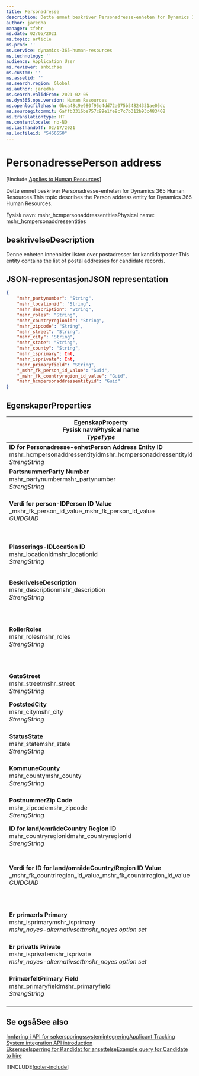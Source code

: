 ```yaml
---
title: Personadresse
description: Dette emnet beskriver Personadresse-enheten for Dynamics 365 Human Resources.
author: jaredha
manager: tfehr
ms.date: 02/05/2021
ms.topic: article
ms.prod: ''
ms.service: dynamics-365-human-resources
ms.technology: ''
audience: Application User
ms.reviewer: anbichse
ms.custom: ''
ms.assetid: ''
ms.search.region: Global
ms.author: jaredha
ms.search.validFrom: 2021-02-05
ms.dyn365.ops.version: Human Resources
ms.openlocfilehash: 0bca48c9e980f95e4dd72a075b34824331ae05dc
ms.sourcegitcommit: 6affb3316be757c99e1fe9c7c7b312b93c483408
ms.translationtype: HT
ms.contentlocale: nb-NO
ms.lasthandoff: 02/17/2021
ms.locfileid: "5466550"
---
```

# <a name="person-address"></a><span data-ttu-id="88f1a-103">Personadresse</span><span class="sxs-lookup"><span data-stu-id="88f1a-103">Person address</span></span>

[!include [Applies to Human Resources](../includes/applies-to-hr.md)]

<span data-ttu-id="88f1a-104">Dette emnet beskriver Personadresse-enheten for Dynamics 365 Human Resources.</span><span class="sxs-lookup"><span data-stu-id="88f1a-104">This topic describes the Person address entity for Dynamics 365 Human Resources.</span></span>

<span data-ttu-id="88f1a-105">Fysisk navn: mshr_hcmpersonaddressentities</span><span class="sxs-lookup"><span data-stu-id="88f1a-105">Physical name: mshr_hcmpersonaddressentities</span></span>

## <a name="description"></a><span data-ttu-id="88f1a-106">beskrivelse</span><span class="sxs-lookup"><span data-stu-id="88f1a-106">Description</span></span>

<span data-ttu-id="88f1a-107">Denne enheten inneholder listen over postadresser for kandidatposter.</span><span class="sxs-lookup"><span data-stu-id="88f1a-107">This entity contains the list of postal addresses for candidate records.</span></span>

## <a name="json-representation"></a><span data-ttu-id="88f1a-108">JSON-representasjon</span><span class="sxs-lookup"><span data-stu-id="88f1a-108">JSON representation</span></span>

```json
{
    "mshr_partynumber": "String",
    "mshr_locationid": "String",
    "mshr_description": "String",
    "mshr_roles": "String",
    "mshr_countryregionid": "String",
    "mshr_zipcode": "String",
    "mshr_street": "String",
    "mshr_city": "String",
    "mshr_state": "String",
    "mshr_county": "String",
    "mshr_isprimary": Int,
    "mshr_isprivate": Int,
    "mshr_primaryfield": "String",
    "_mshr_fk_person_id_value": "Guid",
    "_mshr_fk_countryregion_id_value": "Guid",
    "mshr_hcmpersonaddressentityid": "Guid"
}
```

## <a name="properties"></a><span data-ttu-id="88f1a-109">Egenskaper</span><span class="sxs-lookup"><span data-stu-id="88f1a-109">Properties</span></span>

| <span data-ttu-id="88f1a-110">Egenskap</span><span class="sxs-lookup"><span data-stu-id="88f1a-110">Property</span></span><br><span data-ttu-id="88f1a-111">**Fysisk navn**</span><span class="sxs-lookup"><span data-stu-id="88f1a-111">**Physical name**</span></span><br><span data-ttu-id="88f1a-112">**_Type_**</span><span class="sxs-lookup"><span data-stu-id="88f1a-112">**_Type_**</span></span> | <span data-ttu-id="88f1a-113">Bruk</span><span class="sxs-lookup"><span data-stu-id="88f1a-113">Use</span></span> | <span data-ttu-id="88f1a-114">beskrivelse</span><span class="sxs-lookup"><span data-stu-id="88f1a-114">Description</span></span> |
| --- | --- | --- |
| <span data-ttu-id="88f1a-115">**ID for Personadresse-enhet**</span><span class="sxs-lookup"><span data-stu-id="88f1a-115">**Person Address Entity ID**</span></span><br><span data-ttu-id="88f1a-116">mshr_hcmpersonaddressentityid</span><span class="sxs-lookup"><span data-stu-id="88f1a-116">mshr_hcmpersonaddressentityid</span></span><br><span data-ttu-id="88f1a-117">*Streng*</span><span class="sxs-lookup"><span data-stu-id="88f1a-117">*String*</span></span> | <span data-ttu-id="88f1a-118">Skrivebeskyttet</span><span class="sxs-lookup"><span data-stu-id="88f1a-118">Read-only</span></span><br><span data-ttu-id="88f1a-119">Obligatorisk</span><span class="sxs-lookup"><span data-stu-id="88f1a-119">Required</span></span> | <span data-ttu-id="88f1a-120">Systemgenerert unik identifikator for enhetsposten.</span><span class="sxs-lookup"><span data-stu-id="88f1a-120">System-generated unique identifier for the entity record.</span></span> |
| <span data-ttu-id="88f1a-121">**Partsnummer**</span><span class="sxs-lookup"><span data-stu-id="88f1a-121">**Party Number**</span></span><br><span data-ttu-id="88f1a-122">mshr_partynumber</span><span class="sxs-lookup"><span data-stu-id="88f1a-122">mshr_partynumber</span></span><br><span data-ttu-id="88f1a-123">*Streng*</span><span class="sxs-lookup"><span data-stu-id="88f1a-123">*String*</span></span> | <span data-ttu-id="88f1a-124">Lese/skrive</span><span class="sxs-lookup"><span data-stu-id="88f1a-124">Read/write</span></span><br><span data-ttu-id="88f1a-125">Obligatorisk</span><span class="sxs-lookup"><span data-stu-id="88f1a-125">Required</span></span> | <span data-ttu-id="88f1a-126">IDen til den tilknyttede partsposten (person).</span><span class="sxs-lookup"><span data-stu-id="88f1a-126">The ID of the associated party (person) record.</span></span> |
| <span data-ttu-id="88f1a-127">**Verdi for person-ID**</span><span class="sxs-lookup"><span data-stu-id="88f1a-127">**Person ID Value**</span></span><br><span data-ttu-id="88f1a-128">_mshr_fk_person_id_value</span><span class="sxs-lookup"><span data-stu-id="88f1a-128">_mshr_fk_person_id_value</span></span><br><span data-ttu-id="88f1a-129">*GUID*</span><span class="sxs-lookup"><span data-stu-id="88f1a-129">*GUID*</span></span> | <span data-ttu-id="88f1a-130">Skrivebeskyttet</span><span class="sxs-lookup"><span data-stu-id="88f1a-130">Read-only</span></span><br><span data-ttu-id="88f1a-131">Obligatorisk</span><span class="sxs-lookup"><span data-stu-id="88f1a-131">Required</span></span><br><span data-ttu-id="88f1a-132">Sekundærnøkkel: mshr_dirpersonentityid i mshr_dirpersonentity</span><span class="sxs-lookup"><span data-stu-id="88f1a-132">Foreign key: mshr_dirpersonentityid of mshr_dirpersonentity</span></span> | <span data-ttu-id="88f1a-133">Systemgenerert unik identifikator for partsenhetsposten (person).</span><span class="sxs-lookup"><span data-stu-id="88f1a-133">The system-generated identifier of the party (person) entity record.</span></span> |
| <span data-ttu-id="88f1a-134">**Plasserings-ID**</span><span class="sxs-lookup"><span data-stu-id="88f1a-134">**Location ID**</span></span><br><span data-ttu-id="88f1a-135">mshr_locationid</span><span class="sxs-lookup"><span data-stu-id="88f1a-135">mshr_locationid</span></span><br><span data-ttu-id="88f1a-136">*Streng*</span><span class="sxs-lookup"><span data-stu-id="88f1a-136">*String*</span></span> | <span data-ttu-id="88f1a-137">Lese/skrive</span><span class="sxs-lookup"><span data-stu-id="88f1a-137">Read/write</span></span><br><span data-ttu-id="88f1a-138">Obligatorisk</span><span class="sxs-lookup"><span data-stu-id="88f1a-138">Required</span></span> | <span data-ttu-id="88f1a-139">Lokasjons-IDen for adresseposten.</span><span class="sxs-lookup"><span data-stu-id="88f1a-139">The location ID of the address record.</span></span> <span data-ttu-id="88f1a-140">Oppsett i enheten mshr_logisticspostaladdresslocationcdsentity.</span><span class="sxs-lookup"><span data-stu-id="88f1a-140">Set up in mshr_logisticspostaladdresslocationcdsentity entity.</span></span> |
| <span data-ttu-id="88f1a-141">**Beskrivelse**</span><span class="sxs-lookup"><span data-stu-id="88f1a-141">**Description**</span></span><br><span data-ttu-id="88f1a-142">mshr_description</span><span class="sxs-lookup"><span data-stu-id="88f1a-142">mshr_description</span></span><br><span data-ttu-id="88f1a-143">*Streng*</span><span class="sxs-lookup"><span data-stu-id="88f1a-143">*String*</span></span> | <span data-ttu-id="88f1a-144">Lese/skrive</span><span class="sxs-lookup"><span data-stu-id="88f1a-144">Read/write</span></span><br><span data-ttu-id="88f1a-145">Obligatorisk</span><span class="sxs-lookup"><span data-stu-id="88f1a-145">Required</span></span> | <span data-ttu-id="88f1a-146">En beskrivelse av kandidatens adresse.</span><span class="sxs-lookup"><span data-stu-id="88f1a-146">A description of the candidate’s address.</span></span> |
| <span data-ttu-id="88f1a-147">**Roller**</span><span class="sxs-lookup"><span data-stu-id="88f1a-147">**Roles**</span></span><br><span data-ttu-id="88f1a-148">mshr_roles</span><span class="sxs-lookup"><span data-stu-id="88f1a-148">mshr_roles</span></span><br><span data-ttu-id="88f1a-149">*Streng*</span><span class="sxs-lookup"><span data-stu-id="88f1a-149">*String*</span></span> | <span data-ttu-id="88f1a-150">Lese/skrive</span><span class="sxs-lookup"><span data-stu-id="88f1a-150">Read/write</span></span><br><span data-ttu-id="88f1a-151">Obligatorisk</span><span class="sxs-lookup"><span data-stu-id="88f1a-151">Required</span></span> | <span data-ttu-id="88f1a-152">Rollene som er tilordnet denne adressen.</span><span class="sxs-lookup"><span data-stu-id="88f1a-152">The roles assigned for this address.</span></span> <span data-ttu-id="88f1a-153">Du kan tilordne mer enn én rolle.</span><span class="sxs-lookup"><span data-stu-id="88f1a-153">More than one role can be assigned.</span></span> <span data-ttu-id="88f1a-154">Hver rolle må skilles med et semikolon.</span><span class="sxs-lookup"><span data-stu-id="88f1a-154">Each role should be separated by a semicolon.</span></span> <span data-ttu-id="88f1a-155">Gyldige verdier i enheten mshr_logisticslocationroleentity.</span><span class="sxs-lookup"><span data-stu-id="88f1a-155">Valid values contained in the mshr_logisticslocationroleentity entity.</span></span> |
| <span data-ttu-id="88f1a-156">**Gate**</span><span class="sxs-lookup"><span data-stu-id="88f1a-156">**Street**</span></span><br><span data-ttu-id="88f1a-157">mshr_street</span><span class="sxs-lookup"><span data-stu-id="88f1a-157">mshr_street</span></span><br><span data-ttu-id="88f1a-158">*Streng*</span><span class="sxs-lookup"><span data-stu-id="88f1a-158">*String*</span></span> | <span data-ttu-id="88f1a-159">Lese/skrive</span><span class="sxs-lookup"><span data-stu-id="88f1a-159">Read/write</span></span><br><span data-ttu-id="88f1a-160">Valgfri</span><span class="sxs-lookup"><span data-stu-id="88f1a-160">Optional</span></span> | <span data-ttu-id="88f1a-161">Gatenummeret.</span><span class="sxs-lookup"><span data-stu-id="88f1a-161">The street number.</span></span> |
| <span data-ttu-id="88f1a-162">**Poststed**</span><span class="sxs-lookup"><span data-stu-id="88f1a-162">**City**</span></span><br><span data-ttu-id="88f1a-163">mshr_city</span><span class="sxs-lookup"><span data-stu-id="88f1a-163">mshr_city</span></span><br><span data-ttu-id="88f1a-164">*Streng*</span><span class="sxs-lookup"><span data-stu-id="88f1a-164">*String*</span></span> | <span data-ttu-id="88f1a-165">Lese/skrive</span><span class="sxs-lookup"><span data-stu-id="88f1a-165">Read/write</span></span><br><span data-ttu-id="88f1a-166">Valgfri</span><span class="sxs-lookup"><span data-stu-id="88f1a-166">Optional</span></span> | <span data-ttu-id="88f1a-167">Poststedet for adressen.</span><span class="sxs-lookup"><span data-stu-id="88f1a-167">The city of the address.</span></span> <span data-ttu-id="88f1a-168">Defineres i enheten mshr_logisticsaddresscityentity.</span><span class="sxs-lookup"><span data-stu-id="88f1a-168">Set up in mshr_logisticsaddresscityentity entity.</span></span> |
| <span data-ttu-id="88f1a-169">**Status**</span><span class="sxs-lookup"><span data-stu-id="88f1a-169">**State**</span></span><br><span data-ttu-id="88f1a-170">mshr_state</span><span class="sxs-lookup"><span data-stu-id="88f1a-170">mshr_state</span></span><br><span data-ttu-id="88f1a-171">*Streng*</span><span class="sxs-lookup"><span data-stu-id="88f1a-171">*String*</span></span> | <span data-ttu-id="88f1a-172">Lese/skrive</span><span class="sxs-lookup"><span data-stu-id="88f1a-172">Read/write</span></span><br><span data-ttu-id="88f1a-173">Valgfri</span><span class="sxs-lookup"><span data-stu-id="88f1a-173">Optional</span></span> | <span data-ttu-id="88f1a-174">Staten for adressen.</span><span class="sxs-lookup"><span data-stu-id="88f1a-174">The state of the address.</span></span> <span data-ttu-id="88f1a-175">Defineres i enheten mshr_logisticsaddressstateentity.</span><span class="sxs-lookup"><span data-stu-id="88f1a-175">Set up in mshr_logisticsaddressstateentity entity.</span></span> |
| <span data-ttu-id="88f1a-176">**Kommune**</span><span class="sxs-lookup"><span data-stu-id="88f1a-176">**County**</span></span><br><span data-ttu-id="88f1a-177">mshr_county</span><span class="sxs-lookup"><span data-stu-id="88f1a-177">mshr_county</span></span><br><span data-ttu-id="88f1a-178">*Streng*</span><span class="sxs-lookup"><span data-stu-id="88f1a-178">*String*</span></span> | <span data-ttu-id="88f1a-179">Lese/skrive</span><span class="sxs-lookup"><span data-stu-id="88f1a-179">Read/write</span></span><br><span data-ttu-id="88f1a-180">Valgfri</span><span class="sxs-lookup"><span data-stu-id="88f1a-180">Optional</span></span> | <span data-ttu-id="88f1a-181">Regionen i adressen.</span><span class="sxs-lookup"><span data-stu-id="88f1a-181">The county of the address.</span></span> <span data-ttu-id="88f1a-182">Defineres i enheten mshr_logisticsaddresscountyentity.</span><span class="sxs-lookup"><span data-stu-id="88f1a-182">Set up in mshr_logisticsaddresscountyentity entity.</span></span> |
| <span data-ttu-id="88f1a-183">**Postnummer**</span><span class="sxs-lookup"><span data-stu-id="88f1a-183">**Zip Code**</span></span><br><span data-ttu-id="88f1a-184">mshr_zipcode</span><span class="sxs-lookup"><span data-stu-id="88f1a-184">mshr_zipcode</span></span><br><span data-ttu-id="88f1a-185">*Streng*</span><span class="sxs-lookup"><span data-stu-id="88f1a-185">*String*</span></span> | <span data-ttu-id="88f1a-186">Lese/skrive</span><span class="sxs-lookup"><span data-stu-id="88f1a-186">Read/write</span></span><br><span data-ttu-id="88f1a-187">Valgfri</span><span class="sxs-lookup"><span data-stu-id="88f1a-187">Optional</span></span> | <span data-ttu-id="88f1a-188">Postnummeret i adressen.</span><span class="sxs-lookup"><span data-stu-id="88f1a-188">The zip/postal code of the address.</span></span> <span data-ttu-id="88f1a-189">Defineres i enheten mshr_logisticsaddresspostalcodeentity.</span><span class="sxs-lookup"><span data-stu-id="88f1a-189">Set up in mshr_logisticsaddresspostalcodeentity entity.</span></span> |
| <span data-ttu-id="88f1a-190">**ID for land/område**</span><span class="sxs-lookup"><span data-stu-id="88f1a-190">**Country Region ID**</span></span><br><span data-ttu-id="88f1a-191">mshr_countryregionid</span><span class="sxs-lookup"><span data-stu-id="88f1a-191">mshr_countryregionid</span></span><br><span data-ttu-id="88f1a-192">*Streng*</span><span class="sxs-lookup"><span data-stu-id="88f1a-192">*String*</span></span> | <span data-ttu-id="88f1a-193">Lese/skrive</span><span class="sxs-lookup"><span data-stu-id="88f1a-193">Read/write</span></span><br><span data-ttu-id="88f1a-194">Valgfri</span><span class="sxs-lookup"><span data-stu-id="88f1a-194">Optional</span></span> | <span data-ttu-id="88f1a-195">Landet eller området i adressen.</span><span class="sxs-lookup"><span data-stu-id="88f1a-195">The country or region of the address.</span></span> |
| <span data-ttu-id="88f1a-196">**Verdi for ID for land/område**</span><span class="sxs-lookup"><span data-stu-id="88f1a-196">**Country/Region ID Value**</span></span><br><span data-ttu-id="88f1a-197">_mshr_fk_countriregion_id_value</span><span class="sxs-lookup"><span data-stu-id="88f1a-197">_mshr_fk_countriregion_id_value</span></span><br><span data-ttu-id="88f1a-198">*GUID*</span><span class="sxs-lookup"><span data-stu-id="88f1a-198">*GUID*</span></span> | <span data-ttu-id="88f1a-199">Skrivebeskyttet</span><span class="sxs-lookup"><span data-stu-id="88f1a-199">Read-only</span></span><br><span data-ttu-id="88f1a-200">Valgfri</span><span class="sxs-lookup"><span data-stu-id="88f1a-200">Optional</span></span><br><span data-ttu-id="88f1a-201">Sekundærnøkkel: mshr_logisticaddresscountryregionentityid i mshr_logisticsaddresscountryregionentity</span><span class="sxs-lookup"><span data-stu-id="88f1a-201">Foreign key: mshr_logisticaddresscountryregionentityid of mshr_logisticsaddresscountryregionentity</span></span> | <span data-ttu-id="88f1a-202">Systemgenererte unik identifikator for land/-område i adressen.</span><span class="sxs-lookup"><span data-stu-id="88f1a-202">System-generated unique identifier of the country/region of the address.</span></span> |
| <span data-ttu-id="88f1a-203">**Er primær**</span><span class="sxs-lookup"><span data-stu-id="88f1a-203">**Is Primary**</span></span><br><span data-ttu-id="88f1a-204">mshr_isprimary</span><span class="sxs-lookup"><span data-stu-id="88f1a-204">mshr_isprimary</span></span><br><span data-ttu-id="88f1a-205">*mshr_noyes-alternativsett*</span><span class="sxs-lookup"><span data-stu-id="88f1a-205">*mshr_noyes option set*</span></span> | <span data-ttu-id="88f1a-206">Lese/skrive</span><span class="sxs-lookup"><span data-stu-id="88f1a-206">Read/write</span></span><br><span data-ttu-id="88f1a-207">Obligatorisk</span><span class="sxs-lookup"><span data-stu-id="88f1a-207">Required</span></span> | <span data-ttu-id="88f1a-208">Identifiserer om denne adressen er primæradressen for personen i den definerte rollen.</span><span class="sxs-lookup"><span data-stu-id="88f1a-208">Identifies whether this address is the primary address for the person of the defined role.</span></span> |
| <span data-ttu-id="88f1a-209">**Er privat**</span><span class="sxs-lookup"><span data-stu-id="88f1a-209">**Is Private**</span></span><br><span data-ttu-id="88f1a-210">mshr_isprivate</span><span class="sxs-lookup"><span data-stu-id="88f1a-210">mshr_isprivate</span></span><br><span data-ttu-id="88f1a-211">*mshr_noyes-alternativsett*</span><span class="sxs-lookup"><span data-stu-id="88f1a-211">*mshr_noyes option set*</span></span> | <span data-ttu-id="88f1a-212">Lese/skrive</span><span class="sxs-lookup"><span data-stu-id="88f1a-212">Read/write</span></span><br><span data-ttu-id="88f1a-213">Obligatorisk</span><span class="sxs-lookup"><span data-stu-id="88f1a-213">Required</span></span> | <span data-ttu-id="88f1a-214">Identifiserer om denne adressen er en privat adresse for personen.</span><span class="sxs-lookup"><span data-stu-id="88f1a-214">Identifies whether this address is a private address for the person.</span></span> |
| <span data-ttu-id="88f1a-215">**Primærfelt**</span><span class="sxs-lookup"><span data-stu-id="88f1a-215">**Primary Field**</span></span><br><span data-ttu-id="88f1a-216">mshr_primaryfield</span><span class="sxs-lookup"><span data-stu-id="88f1a-216">mshr_primaryfield</span></span><br><span data-ttu-id="88f1a-217">*Streng*</span><span class="sxs-lookup"><span data-stu-id="88f1a-217">*String*</span></span> | <span data-ttu-id="88f1a-218">Skrivebeskyttet</span><span class="sxs-lookup"><span data-stu-id="88f1a-218">Read-only</span></span><br><span data-ttu-id="88f1a-219">Obligatorisk</span><span class="sxs-lookup"><span data-stu-id="88f1a-219">Required</span></span> | <span data-ttu-id="88f1a-220">Felt som brukes som en primær identifikator for enhetsposten.</span><span class="sxs-lookup"><span data-stu-id="88f1a-220">Field used as a primary identifier of the entity record.</span></span> <span data-ttu-id="88f1a-221">Kombinasjon av partnummer og lokasjons-ID.</span><span class="sxs-lookup"><span data-stu-id="88f1a-221">Combination of party number and location ID.</span></span> |

## <a name="see-also"></a><span data-ttu-id="88f1a-222">Se også</span><span class="sxs-lookup"><span data-stu-id="88f1a-222">See also</span></span>

[<span data-ttu-id="88f1a-223">Innføring i API for søkersporingssystemintegrering</span><span class="sxs-lookup"><span data-stu-id="88f1a-223">Applicant Tracking System integration API introduction</span></span>](hr-admin-integration-ats-api-introduction.md)<br>
[<span data-ttu-id="88f1a-224">Eksempelspørring for Kandidat for ansettelse</span><span class="sxs-lookup"><span data-stu-id="88f1a-224">Example query for Candidate to hire</span></span>](hr-admin-integration-ats-api-candidate-to-hire-example-query.md)



[!INCLUDE[footer-include](../includes/footer-banner.md)]